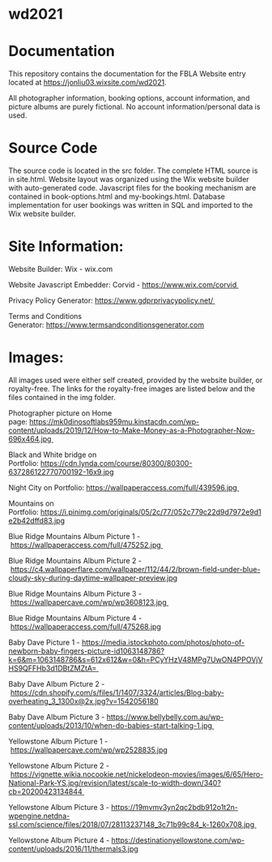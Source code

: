 # wd2021

# Documentation

This repository contains the documentation for the FBLA Website entry located at https://jonliu03.wixsite.com/wd2021.

All photographer information, booking options, account information, and picture albums are purely fictional. No account information/personal data is used. 

# Source Code

The source code is located in the src folder. The complete HTML source is in site.html. Website layout was organized using the Wix website builder with auto-generated code. Javascript files for the booking mechanism are contained in book-options.html and my-bookings.html. Database implementation for user bookings was written in SQL and imported to the Wix website builder.

# Site Information: 

Website Builder: Wix - wix.com

Website Javascript Embedder: Corvid - https://www.wix.com/corvid 

Privacy Policy Generator: https://www.gdprprivacypolicy.net/ 

Terms and Conditions Generator: https://www.termsandconditionsgenerator.com

# Images: 

All images used were either self created, provided by the website builder, or royalty-free. The links for the royalty-free images are listed below and the files contained in the img folder.

Photographer picture on Home page: https://mk0dinosoftlabs959mu.kinstacdn.com/wp-content/uploads/2019/12/How-to-Make-Money-as-a-Photographer-Now-696x464.jpg 

Black and White bridge on Portfolio: https://cdn.lynda.com/course/80300/80300-637286122770700192-16x9.jpg

Night City on Portfolio: https://wallpaperaccess.com/full/439596.jpg 

Mountains on Portfolio: https://i.pinimg.com/originals/05/2c/77/052c779c22d9d7972e9d1e2b42dffd83.jpg

Blue Ridge Mountains Album Picture 1 - https://wallpaperaccess.com/full/475252.jpg 

Blue Ridge Mountains Album Picture 2 - https://c4.wallpaperflare.com/wallpaper/112/44/2/brown-field-under-blue-cloudy-sky-during-daytime-wallpaper-preview.jpg

Blue Ridge Mountains Album Picture 3 - https://wallpapercave.com/wp/wp3608123.jpg 

Blue Ridge Mountains Album Picture 4 - https://wallpaperaccess.com/full/475268.jpg

Baby Dave Picture 1 - https://media.istockphoto.com/photos/photo-of-newborn-baby-fingers-picture-id1063148786?k=6&m=1063148786&s=612x612&w=0&h=PCyYHzV48MPg7UwON4PPOVjVHS9QFFHb3d1DBtZMZtA= 

Baby Dave Album Picture 2 - https://cdn.shopify.com/s/files/1/1407/3324/articles/Blog-baby-overheating_3_1300x@2x.jpg?v=1542056180

Baby Dave Album Picture 3 - https://www.bellybelly.com.au/wp-content/uploads/2013/10/when-do-babies-start-talking-1.jpg 

Yellowstone Album Picture 1 - https://wallpapercave.com/wp/wp2528835.jpg

Yellowstone Album Picture 2 - https://vignette.wikia.nocookie.net/nickelodeon-movies/images/6/65/Hero-National-Park-YS.jpg/revision/latest/scale-to-width-down/340?cb=20200423134844 

Yellowstone Album Picture 3 - https://19mvmv3yn2qc2bdb912o1t2n-wpengine.netdna-ssl.com/science/files/2018/07/28113237148_3c71b99c84_k-1260x708.jpg 

Yellowstone Album Picture 4 - https://destinationyellowstone.com/wp-content/uploads/2016/11/thermals3.jpg
